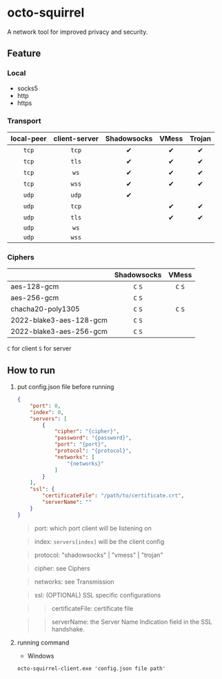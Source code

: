 # octo-squirrel

A network tool for improved privacy and security.

## Feature

### Local

- socks5
- http
- https

### Transport

| local-peer | client-server | Shadowsocks | VMess | Trojan |
|:----------:|:-------------:|:-----------:|:-----:|:------:|
|   `tcp`    |     `tcp`     |      ✔      |   ✔   |   ✔    |
|   `tcp`    |     `tls`     |      ✔      |   ✔   |   ✔    |
|   `tcp`    |     `ws`      |      ✔      |   ✔   |   ✔    |
|   `tcp`    |     `wss`     |      ✔      |   ✔   |   ✔    |
|   `udp`    |     `udp`     |      ✔      |       |        |
|   `udp`    |     `tcp`     |             |   ✔   |   ✔    |
|   `udp`    |     `tls`     |             |   ✔   |   ✔    |
|   `udp`    |     `ws`      |             |       |        |
|   `udp`    |     `wss`     |             |       |        |

### Ciphers

|                         | Shadowsocks |  VMess  |
|:------------------------|:-----------:|:-------:|
| aes-128-gcm             |   `C` `S`   | `C` `S` |
| aes-256-gcm             |   `C` `S`   |         |
| chacha20-poly1305       |   `C` `S`   | `C` `S` |
| 2022-blake3-aes-128-gcm |   `C` `S`   |         |
| 2022-blake3-aes-256-gcm |   `C` `S`   |         |

`C` for client
`S` for server

## How to run

1. put config.json file before running

    ```json
    {
        "port": 0,
        "index": 0,
        "servers": [
            {
                "cipher": "{cipher}",
                "password": "{password}",
                "port": "{port}",
                "protocol": "{protocol}",
                "networks": [
                    "{networks}"
                ]
            }
        ],
        "ssl": {
            "certificateFile": "/path/to/certificate.crt",
            "serverName": ""
        }
    }
    ```

   > port: which port client will be listening on

   > index: `servers[index]` will be the client config

   > protocol: "shadowsocks" | "vmess" | "trojan"

   > cipher: see Ciphers

   > networks: see Transmission

   > ssl: (OPTIONAL) SSL specific configurations

   > > certificateFile: certificate file

   > > serverName: the Server Name Indication field in the SSL handshake.

2. running command

    * Windows

    ```cmd
    octo-squirrel-client.exe 'config.json file path'
    ```
